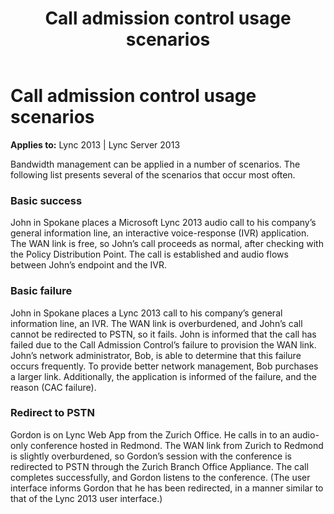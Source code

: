 ﻿---
title: Call admission control usage scenarios
TOCTitle: Call admission control usage scenarios
ms:assetid: fa499ce2-b28a-4b66-8e37-f8ce0fd8961e
ms:mtpsurl: https://msdn.microsoft.com/en-us/library/Dn466097(v=office.15)
ms:contentKeyID: 57103270
ms.date: 07/25/2014
mtps_version: v=office.15
---

# Call admission control usage scenarios


**Applies to:** Lync 2013 | Lync Server 2013

Bandwidth management can be applied in a number of scenarios. The following list presents several of the scenarios that occur most often.

### Basic success

John in Spokane places a Microsoft Lync 2013 audio call to his company’s general information line, an interactive voice-response (IVR) application. The WAN link is free, so John’s call proceeds as normal, after checking with the Policy Distribution Point. The call is established and audio flows between John’s endpoint and the IVR.

### Basic failure

John in Spokane places a Lync 2013 call to his company’s general information line, an IVR. The WAN link is overburdened, and John’s call cannot be redirected to PSTN, so it fails. John is informed that the call has failed due to the Call Admission Control’s failure to provision the WAN link. John’s network administrator, Bob, is able to determine that this failure occurs frequently. To provide better network management, Bob purchases a larger link. Additionally, the application is informed of the failure, and the reason (CAC failure).

### Redirect to PSTN

Gordon is on Lync Web App from the Zurich Office. He calls in to an audio-only conference hosted in Redmond. The WAN link from Zurich to Redmond is slightly overburdened, so Gordon’s session with the conference is redirected to PSTN through the Zurich Branch Office Appliance. The call completes successfully, and Gordon listens to the conference. (The user interface informs Gordon that he has been redirected, in a manner similar to that of the Lync 2013 user interface.)

